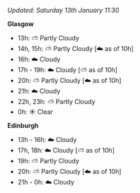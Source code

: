 *Updated: Saturday 13th January 11:30*

**Glasgow**

* 13h: :partly_sunny: Partly Cloudy
* 14h, 15h: :partly_sunny: Partly Cloudy [:cloud: as of 10h]
* 16h: :cloud: Cloudy
* 17h - 19h: :cloud: Cloudy [:partly_sunny: as of 10h]
* 20h: :partly_sunny: Partly Cloudy [:cloud: as of 10h]
* 21h: :cloud: Cloudy
* 22h, 23h: :partly_sunny: Partly Cloudy
* 0h: :sunny: Clear

**Edinburgh**

* 13h - 16h: :cloud: Cloudy
* 17h, 18h: :cloud: Cloudy [:partly_sunny: as of 10h]
* 19h: :partly_sunny: Partly Cloudy
* 20h: :partly_sunny: Partly Cloudy [:cloud: as of 10h]
* 21h - 0h: :cloud: Cloudy
